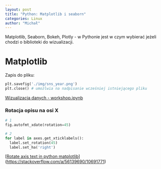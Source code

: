 ```yaml
---
layout: post
title: "Python: Matplotlib i seaborn"
categories: Linux
author: "Michał"
---
```




Matplotlib, Seaborn, Bokeh, Plotly - w Pythonie jest w czym wybierać jeżeli chodzi o biblioteki do wizualizacji.


# Matplotlib

Zapis do pliku:

```python
plt.savefig('./img/sns_year.png')
plt.close() # umożlwia na nadpisanie wcześniej istniejącego pliku
```

[Wizualizacja danych - workshop.ipynb](https://colab.research.google.com/drive/19LjzKWlbnEZh_ibv_ISFjbZGhoXHmAF8?usp=sharing)

### Rotacja opisu na osi X

```python
# 1
fig.autofmt_xdate(rotation=45)

# 2
for label in axes.get_xticklabels():
  label.set_rotation(45)
  label.set_ha('right')
```

[[Rotate axis text in python matplotlib](https://stackoverflow.com/questions/10998621/rotate-axis-text-in-python-matplotlib)](https://stackoverflow.com/a/56139690/10691771)

